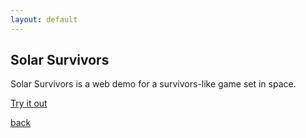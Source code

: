 ```yaml
---
layout: default
---
```


## Solar Survivors

Solar Survivors is a web demo for a survivors-like game set in space.

[Try it out](/webprojects/solarsurvivors/)

[back](/)